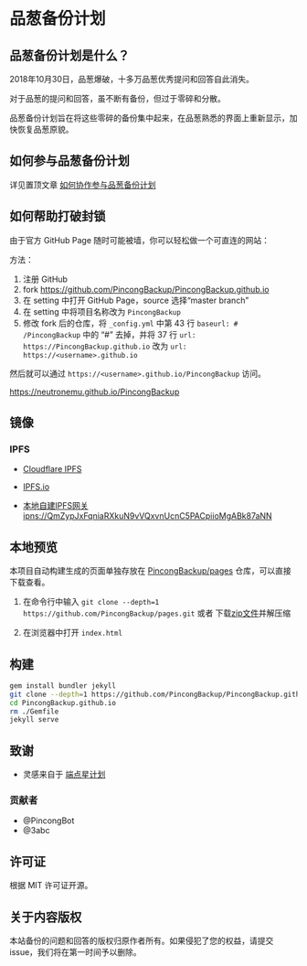 
# 品葱备份计划

## 品葱备份计划是什么？

2018年10月30日，品葱爆破，十多万品葱优秀提问和回答自此消失。

对于品葱的提问和回答，虽不断有备份，但过于零碎和分散。

品葱备份计划旨在将这些零碎的备份集中起来，在品葱熟悉的界面上重新显示，加快恢复品葱原貌。

## 如何参与品葱备份计划

详见置顶文章 [如何协作参与品葱备份计划](./participate.md)

## 如何帮助打破封锁

由于官方 GitHub Page 随时可能被墙，你可以轻松做一个可直连的网站：

方法：
1. 注册 GitHub
2. fork <https://github.com/PincongBackup/PincongBackup.github.io>
3. 在 setting 中打开 GitHub Page，source 选择“master branch”
4. 在 setting 中将项目名称改为 `PincongBackup`
5. 修改 fork 后的仓库，将 `_config.yml` 中第 43 行 `baseurl: # /PincongBackup` 中的 “#” 去掉，并将 37 行 `url: https://PincongBackup.github.io` 改为 `url: https://<username>.github.io`

然后就可以通过 `https://<username>.github.io/PincongBackup` 访问。

https://neutronemu.github.io/PincongBackup

## 镜像

### IPFS

* [Cloudflare IPFS](https://cloudflare-ipfs.com/ipns/QmZypJxFqniaRXkuN9vVQxvnUcnC5PACpiioMgABk87aNN)

* [IPFS.io](https://ipfs.io/ipns/QmZypJxFqniaRXkuN9vVQxvnUcnC5PACpiioMgABk87aNN)

* [本地自建IPFS网关 ipns://QmZypJxFqniaRXkuN9vVQxvnUcnC5PACpiioMgABk87aNN](http://localhost:8080/ipns/QmZypJxFqniaRXkuN9vVQxvnUcnC5PACpiioMgABk87aNN)

## 本地预览

本项目自动构建生成的页面单独存放在 [PincongBackup/pages](https://github.com/PincongBackup/pages) 仓库，可以直接下载查看。

1. 在命令行中输入 `git clone --depth=1 https://github.com/PincongBackup/pages.git`
或者 下载[zip文件](https://github.com/PincongBackup/pages/archive/master.zip)并解压缩

2. 在浏览器中打开 `index.html`

## 构建

```bash
gem install bundler jekyll
git clone --depth=1 https://github.com/PincongBackup/PincongBackup.github.io.git
cd PincongBackup.github.io
rm ./Gemfile
jekyll serve
```

## 致谢

* 灵感来自于 [端点星计划](https://github.com/Terminus2049/Terminus2049.github.io/)

### 贡献者

* @PincongBot
* @3abc

## 许可证

根据 MIT 许可证开源。

## 关于内容版权

本站备份的问题和回答的版权归原作者所有。如果侵犯了您的权益，请提交 issue，我们将在第一时间予以删除。
